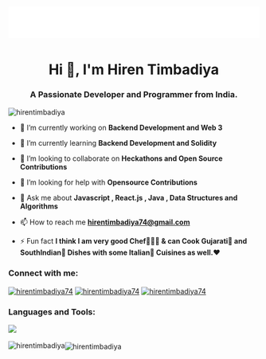 <h1 align="center">
  <img src="https://github.com/prince8922/Prince/blob/main/name.svg" alt="Hiren Timbadiya" />
</h1>
<h1 align="center">Hi 👋,  I'm Hiren Timbadiya</h1>
<h3 align="center">A Passionate Developer and Programmer from India.</h3>

<p align="left"> <img src="https://komarev.com/ghpvc/?username=prince8922&label=Profile%20views&color=0e75b6&style=flat" width="145px" alt="hirentimbadiya" /> </p>

- 🔭 I’m currently working on **Backend Development and Web 3**

- 🌱 I’m currently learning **Backend Development and Solidity**

- 👯 I’m looking to collaborate on **Heckathons and Open Source Contributions**

- 🤝 I’m looking for help with **Opensource Contributions**

- 💬 Ask me about **Javascript , React.js , Java , Data Structures and Algorithms**

- 📫 How to reach me **hirentimbadiya74@gmail.com**

- ⚡ Fun fact **I think I am very good Chef👨🏻‍🍳 & can Cook Gujarati🍛 and SouthIndian🍲 Dishes with some Italian🍕 Cuisines as well.❤**


<h3 align="left">Connect with me:</h3>
<p align="left">
<a href="https://linkedin.com/in/hirentimbadiya74" target="blank"><img align="center" src="https://raw.githubusercontent.com/rahuldkjain/github-profile-readme-generator/master/src/images/icons/Social/linked-in-alt.svg" alt="hirentimbadiya74" height="30" width="40" /></a>
<a href="https://www.leetcode.com/hirentimbadiya74" target="blank"><img align="center" src="https://raw.githubusercontent.com/rahuldkjain/github-profile-readme-generator/master/src/images/icons/Social/leet-code.svg" alt="hirentimbadiya74" height="30" width="40" /></a>
<a href="https://auth.geeksforgeeks.org/user/hirentimbadiya74" target="blank"><img align="center" src="https://raw.githubusercontent.com/rahuldkjain/github-profile-readme-generator/master/src/images/icons/Social/geeks-for-geeks.svg" alt="hirentimbadiya74" height="30" width="40" /></a>
</p>

<h3 align="left">Languages and Tools:</h3>
<p>
  <a href="https://skillicons.dev">
    <img src="https://skillicons.dev/icons?i=react,js,java,git,c,github,instagram,jquery,linkedin,materialui,nodejs,redux,replit,stackoverflow,tailwind,vscode,vite,html,css,bootstrap,firebase,express&perline=11" />
  </a>
</p>

<p><img align="left" src="https://github-readme-stats-phi-rouge-46.vercel.app/api/top-langs?username=prince8922&hide=html&theme=codeSTACKr&show_icons=true&locale=en&layout=compact&title_color=FFBF00" alt="hirentimbadiya" /></p>

<p><img align="center" src="https://github-readme-stats-phi-rouge-46.vercel.app/api?username=prince8922&theme=ocean_dark&show_icons=true&ring_color=ff0000&title_color=FFBF00" alt="hirentimbadiya"/></p>
